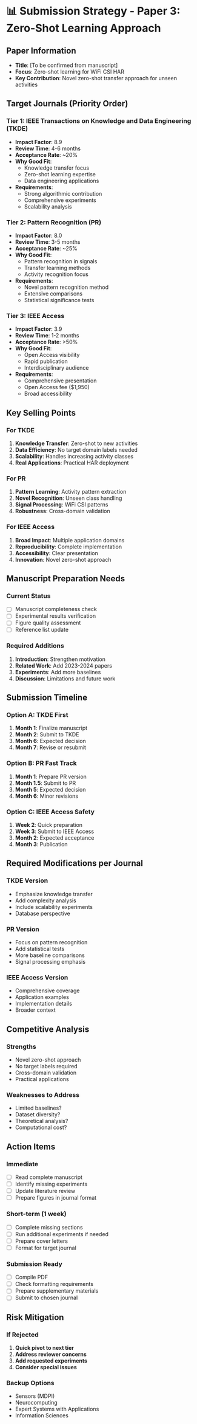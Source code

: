 # 📊 Submission Strategy - Paper 3: Zero-Shot Learning Approach

## Paper Information
- **Title**: [To be confirmed from manuscript]
- **Focus**: Zero-shot learning for WiFi CSI HAR
- **Key Contribution**: Novel zero-shot transfer approach for unseen activities

## Target Journals (Priority Order)

### Tier 1: IEEE Transactions on Knowledge and Data Engineering (TKDE)
- **Impact Factor**: 8.9
- **Review Time**: 4-6 months
- **Acceptance Rate**: ~20%
- **Why Good Fit**:
  - Knowledge transfer focus
  - Zero-shot learning expertise
  - Data engineering applications
- **Requirements**:
  - Strong algorithmic contribution
  - Comprehensive experiments
  - Scalability analysis

### Tier 2: Pattern Recognition (PR)
- **Impact Factor**: 8.0
- **Review Time**: 3-5 months
- **Acceptance Rate**: ~25%
- **Why Good Fit**:
  - Pattern recognition in signals
  - Transfer learning methods
  - Activity recognition focus
- **Requirements**:
  - Novel pattern recognition method
  - Extensive comparisons
  - Statistical significance tests

### Tier 3: IEEE Access
- **Impact Factor**: 3.9
- **Review Time**: 1-2 months
- **Acceptance Rate**: >50%
- **Why Good Fit**:
  - Open Access visibility
  - Rapid publication
  - Interdisciplinary audience
- **Requirements**:
  - Comprehensive presentation
  - Open Access fee ($1,950)
  - Broad accessibility

## Key Selling Points

### For TKDE
1. **Knowledge Transfer**: Zero-shot to new activities
2. **Data Efficiency**: No target domain labels needed
3. **Scalability**: Handles increasing activity classes
4. **Real Applications**: Practical HAR deployment

### For PR
1. **Pattern Learning**: Activity pattern extraction
2. **Novel Recognition**: Unseen class handling
3. **Signal Processing**: WiFi CSI patterns
4. **Robustness**: Cross-domain validation

### For IEEE Access
1. **Broad Impact**: Multiple application domains
2. **Reproducibility**: Complete implementation
3. **Accessibility**: Clear presentation
4. **Innovation**: Novel zero-shot approach

## Manuscript Preparation Needs

### Current Status
- [ ] Manuscript completeness check
- [ ] Experimental results verification
- [ ] Figure quality assessment
- [ ] Reference list update

### Required Additions
1. **Introduction**: Strengthen motivation
2. **Related Work**: Add 2023-2024 papers
3. **Experiments**: Add more baselines
4. **Discussion**: Limitations and future work

## Submission Timeline

### Option A: TKDE First
1. **Month 1**: Finalize manuscript
2. **Month 2**: Submit to TKDE
3. **Month 6**: Expected decision
4. **Month 7**: Revise or resubmit

### Option B: PR Fast Track
1. **Month 1**: Prepare PR version
2. **Month 1.5**: Submit to PR
3. **Month 5**: Expected decision
4. **Month 6**: Minor revisions

### Option C: IEEE Access Safety
1. **Week 2**: Quick preparation
2. **Week 3**: Submit to IEEE Access
3. **Month 2**: Expected acceptance
4. **Month 3**: Publication

## Required Modifications per Journal

### TKDE Version
- Emphasize knowledge transfer
- Add complexity analysis
- Include scalability experiments
- Database perspective

### PR Version
- Focus on pattern recognition
- Add statistical tests
- More baseline comparisons
- Signal processing emphasis

### IEEE Access Version
- Comprehensive coverage
- Application examples
- Implementation details
- Broader context

## Competitive Analysis

### Strengths
- Novel zero-shot approach
- No target labels required
- Cross-domain validation
- Practical applications

### Weaknesses to Address
- Limited baselines?
- Dataset diversity?
- Theoretical analysis?
- Computational cost?

## Action Items

### Immediate
- [ ] Read complete manuscript
- [ ] Identify missing experiments
- [ ] Update literature review
- [ ] Prepare figures in journal format

### Short-term (1 week)
- [ ] Complete missing sections
- [ ] Run additional experiments if needed
- [ ] Prepare cover letters
- [ ] Format for target journal

### Submission Ready
- [ ] Compile PDF
- [ ] Check formatting requirements
- [ ] Prepare supplementary materials
- [ ] Submit to chosen journal

## Risk Mitigation

### If Rejected
1. **Quick pivot to next tier**
2. **Address reviewer concerns**
3. **Add requested experiments**
4. **Consider special issues**

### Backup Options
- Sensors (MDPI)
- Neurocomputing
- Expert Systems with Applications
- Information Sciences